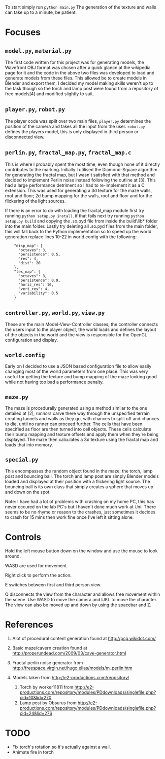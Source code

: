 To start simply run `python main.py`
The generation of the texture and walls can take up to a minute, be patient.

Focuses
=======
`model.py`, `material.py`
-------------------------
The first code written for this project was for generating models, the Wavefront OBJ format was chosen after a quick glance at the wikipedia page for it and the code in the above two files was developed to load and generate models from these files.  This allowed be to create models in Blender and export them, I decided my model making skills weren't up to the task though so the torch and lamp post were found from a repository of free models[4] and modified slightly to suit.
  
`player.py`, `robot.py`
-----------------------
The player code was split over two main files, `player.py` determines the position of the camera and takes all the input from the user.  `robot.py` defines the players model, this is only displayed in third person or disconnected view.

`perlin.py`, `fractal_map.py`, `fractal_map.c`
----------------------------------------------
This is where I probably spent the most time, even though none of it directly contributes to the marking.  Initially I utilised the Diamond-Square algorithm for generating the fractal map, but I wasn't satisfied with that method and decided to implement Perlin noise instead following the outline at [3].  This had a large performance detriment so I had to re-implement it as a C extension.  This was used for generating a 3d texture for the maze walls, roof and floor; 2d bump mapping for the walls, roof and floor and for the flickering of the light sources.

If there is an error to do with loading the fractal_map module first try running `python setup.py install`, if that fails next try running `python setup.py build` and copying the .so\.pyd file from inside the build\lib* folder into the main folder.  Lastly try deleting all .so\.pyd files from the main folder, this will fall back to the Python implementation so to speed up the world generation replace lines 10-22 in world.config with the following:
        
        "disp_map": {
          "octaves": 3,
          "persistence": 0.5,
          "res": 4,
          "dist": 20
        },
        "tex_map": {
          "octaves": 8,
          "persistence": 0.9,
          "horiz_res": 16,
          "vert_res": 4,
          "variability": 0.5
        }

`controller.py`, `world.py`, `view.py`
--------------------------------------
These are the main Model-View-Controller classes; the controller connects the users input to the player object, the world loads and defines the layout of the objects in the world and the view is responsible for the OpenGL configuration and display.

`world.config`
--------------
Early on I decided to use a JSON based configuration file to allow easily changing most of the world parameters from one place.  This was very useful for getting the texture and bump mapping of the maze looking good while not having too bad a performance penalty.

`maze.py`
---------
The maze is procedurally generated using a method similar to the one detailed at [2], _runners_ carve there way through the unspecified terrain creating tunnels and walls as they go, with chances to split off and chances to die, until no runner can proceed further.  The cells that have been specified as floor are then turned into cell objects.  These cells calculate their bump mapping and texture offsets and apply them when they're being displayed.  The maze then calculates a 3d texture using the fractal map and loads that into memory.

`special.py`
------------
This encompasses the random object found in the maze; the torch, lamp post and bouncing ball.  The torch and lamp post are simply Blender models loaded and displayed at their position with a flickering light source.  The bouncing ball is its own class that simply creates a sphere that moves up and down on the spot.


Note: I have had a lot of problems with crashing on my home PC, this has never occured on the lab PC's but I haven't done much work at Uni.  There seems to be no rhyme or reason to the crashes, just sometimes it decides to crash for 15 mins then work fine once I've left it sitting alone.

Controls
========
  Hold the left mouse button down on the window and use the mouse to look around.
  
  WASD are used for movement.

  Right click to perform the action.

  E switches between first and third person view.
  
  Q disconnects the view from the character and allows free movement within the scene.  Use WASD to move the camera and IJKL to move the character.  The view can also be moved up and down by using the spacebar and Z.

References
==========
1. Alot of procedural content generation found at http://pcg.wikidot.com/

2. Basic maze/cavern creation found at http://properundead.com/2009/03/cave-generator.html

3. Fractal perlin noise generator from http://freespace.virgin.net/hugo.elias/models/m_perlin.htm

4. Models taken from http://e2-productions.com/repository/
    1. Torch by worker11811 from http://e2-productions.com/repository/modules/PDdownloads/singlefile.php?cid=10&lid=270
    2. Lamp post by Obsurus from http://e2-productions.com/repository/modules/PDdownloads/singlefile.php?cid=24&lid=276

TODO
====
+ Fix torch's rotation so it's actually against a wall.
+ Animate fire in torch